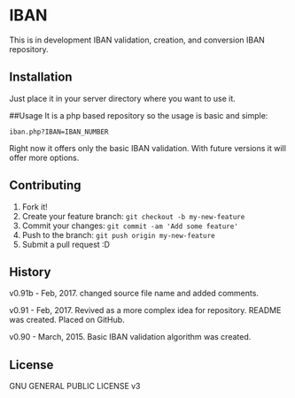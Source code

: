 
# IBAN
This is in development IBAN validation, creation, and conversion IBAN repository.
 
## Installation
Just place it in your server directory where you want to use it.

##Usage
It is a php based repository so the usage is basic and simple:

`iban.php?IBAN=IBAN_NUMBER`

Right now it offers only the basic IBAN validation. With future versions it will
offer more options.

## Contributing
1. Fork it!
2. Create your feature branch: `git checkout -b my-new-feature`
3. Commit your changes: `git commit -am 'Add some feature'`
4. Push to the branch: `git push origin my-new-feature`
5. Submit a pull request :D

## History
v0.91b - Feb, 2017.
changed source file name and added comments.

v0.91 - Feb, 2017.
Revived as a more complex idea for repository. README was created. Placed on GitHub.

v0.90 - March, 2015.
Basic IBAN validation algorithm was created.

## License
GNU GENERAL PUBLIC LICENSE v3
